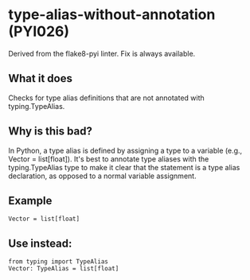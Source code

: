# type-alias-without-annotation (PYI026)
Derived from the flake8-pyi linter.
Fix is always available.
## What it does
Checks for type alias definitions that are not annotated with
typing.TypeAlias.
## Why is this bad?
In Python, a type alias is defined by assigning a type to a variable (e.g.,
Vector = list[float]).
It's best to annotate type aliases with the typing.TypeAlias type to
make it clear that the statement is a type alias declaration, as opposed
to a normal variable assignment.
## Example
```
Vector = list[float]
```
## Use instead:
```
from typing import TypeAlias
Vector: TypeAlias = list[float]
```